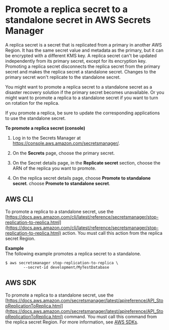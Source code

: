 # Promote a replica secret to a standalone secret in AWS Secrets Manager<a name="standalone-secret"></a>

A replica secret is a secret that is replicated from a primary in another AWS Region\. It has the same secret value and metadata as the primary, but it can be encrypted with a different KMS key\. A replica secret can't be updated independently from its primary secret, except for its encryption key\. Promoting a replica secret disconnects the replica secret from the primary secret and makes the replica secret a standalone secret\. Changes to the primary secret won't replicate to the standalone secret\. 

You might want to promote a replica secret to a standalone secret as a disaster recovery solution if the primary secret becomes unavailable\. Or you might want to promote a replica to a standalone secret if you want to turn on rotation for the replica\.

If you promote a replica, be sure to update the corresponding applications to use the standalone secret\. 

**To promote a replica secret \(console\)**

1. Log in to the Secrets Manager at [https://console\.aws\.amazon\.com/secretsmanager/](https://console.aws.amazon.com/secretsmanager/)\. 

1. On the **Secrets** page, choose the primary secret\.

1. On the Secret details page, in the **Replicate secret** section, choose the ARN of the replica you want to promote\.

1. On the replica secret details page, choose **Promote to standalone secret**\. choose **Promote to standalone secret**\.

## AWS CLI<a name="standalone-secret-cli"></a>

To promote a replica to a standalone secret, use the [https://docs.aws.amazon.com/cli/latest/reference/secretsmanager/stop-replication-to-replica.html](https://docs.aws.amazon.com/cli/latest/reference/secretsmanager/stop-replication-to-replica.html) action\. You must call this action from the replica secret Region\.

**Example**  
The following example promotes a replica secret to a standalone\.   

```
$ aws secretsmanager stop-replication-to-replica \
        --secret-id development/MyTestDatabase
```

## AWS SDK<a name="standalone-secret-sdk"></a>

To promote a replica to a standalone secret, use the [https://docs.aws.amazon.com/secretsmanager/latest/apireference/API_StopReplicationToReplica.html](https://docs.aws.amazon.com/secretsmanager/latest/apireference/API_StopReplicationToReplica.html) command\. You must call this command from the replica secret Region\. For more information, see [AWS SDKs](asm_access.md#asm-sdks)\.